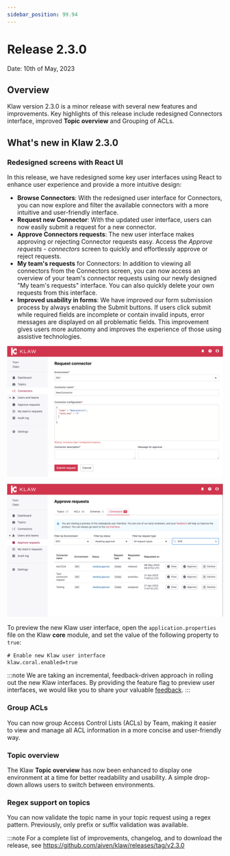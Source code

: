 ```yaml
---
sidebar_position: 99.94
---
```


# Release 2.3.0

Date: 10th of May, 2023

## Overview

Klaw version 2.3.0 is a minor release with several new features and
improvements. Key highlights of this release include redesigned
Connectors interface, improved **Topic overview** and Grouping of ACLs.

## What's new in Klaw 2.3.0

### Redesigned screens with React UI

In this release, we have redesigned some key user interfaces using React
to enhance user experience and provide a more intuitive design:

- **Browse Connectors**: With the redesigned user interface for
  Connectors, you can now explore and filter the available connectors
  with a more intuitive and user-friendly interface.
- **Request new Connector**: With the updated user interface, users
  can now easily submit a request for a new connector.
- **Approve Connectors requests**: The new user interface makes
  approving or rejecting Connector requests easy. Access the _Approve
  requests - connectors_ screen to quickly and effortlessly approve or
  reject requests.
- **My team's requests** for Connectors: In addition to viewing all
  connectors from the Connectors screen, you can now access an
  overview of your team's connector requests using our newly designed
  \"My team's requests\" interface. You can also quickly delete your
  own requests from this interface.
- **Improved usability in forms**: We have improved our form
  submission process by always enabling the Submit buttons. If users
  click submit while required fields are incomplete or contain invalid
  inputs, error messages are displayed on all problematic fields. This
  improvement gives users more autonomy and improves the experience of
  those using assistive technologies.

![image](../../static/images/release-230-react-ui.png)

![image](../../static/images/release-230-react-ui-approvals.png)

To preview the new Klaw user interface, open the
`application.properties` file on the Klaw **core** module, and set the
value of the following property to `true`:

    # Enable new Klaw user interface
    klaw.coral.enabled=true

:::note
We are taking an incremental, feedback-driven approach in rolling out
the new Klaw interfaces. By providing the feature flag to preview user
interfaces, we would like you to share your valuable
[feedback](https://github.com/aiven/klaw/issues/new?assignees=&labels=&template=03_feature.md).
:::

### Group ACLs

You can now group Access Control Lists (ACLs) by Team, making it easier
to view and manage all ACL information in a more concise and
user-friendly way.

### Topic overview

The Klaw **Topic overview** has now been enhanced to display one
environment at a time for better readability and usability. A simple
drop-down allows users to switch between environments.

### Regex support on topics

You can now validate the topic name in your topic request using a regex
pattern. Previously, only prefix or suffix validation was available.

:::note
For a complete list of improvements, changelog, and to download the
release, see <https://github.com/aiven/klaw/releases/tag/v2.3.0>
